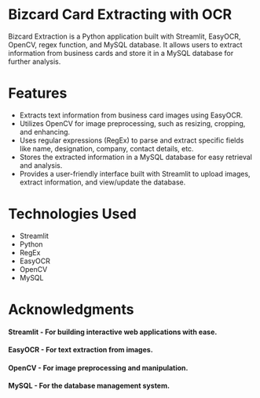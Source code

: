 # Bizcard Card Extracting with OCR
Bizcard Extraction is a Python application built with Streamlit, EasyOCR, OpenCV, regex function, and MySQL database. It allows users to extract information from business cards and store it in a MySQL database for further analysis.

# Features
- Extracts text information from business card images using EasyOCR.
- Utilizes OpenCV for image preprocessing, such as resizing, cropping, and enhancing.
- Uses regular expressions (RegEx) to parse and extract specific fields like name, designation, company, contact details, etc.
- Stores the extracted information in a MySQL database for easy retrieval and analysis.
- Provides a user-friendly interface built with Streamlit to upload images, extract information, and view/update the database.

# Technologies Used
- Streamlit
- Python
- RegEx 
- EasyOCR
- OpenCV
- MySQL

# Acknowledgments
#### Streamlit - For building interactive web applications with ease.
#### EasyOCR - For text extraction from images.
#### OpenCV - For image preprocessing and manipulation.
#### MySQL - For the database management system.
